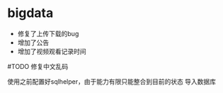 # bigdata
- 修复了上传下载的bug
- 增加了公告
- 增加了视频观看记录时间


#TODO
修复中文乱码


使用之前配置好sqlhelper，由于能力有限只能整合到目前的状态
导入数据库